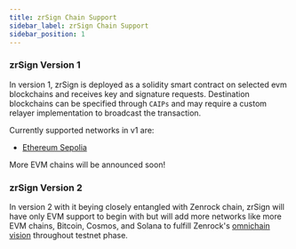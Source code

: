 ```yaml
---
title: zrSign Chain Support
sidebar_label: zrSign Chain Support
sidebar_position: 1
---
```


### zrSign Version 1

In version 1, zrSign is deployed as a solidity smart contract on selected evm blockchains and receives key and signature requests. 
Destination blockchains can be specified through `CAIPs` and may require a custom relayer implementation to broadcast the transaction.

<!-- TODO: update zrSign contract addresses. -->

Currently supported networks in v1 are:

- [Ethereum Sepolia](https://sepolia.etherscan.io/address/0x8F309C9550D0d69C3f9b8d7BCdC7C93B05Cd089e)

More EVM chains will be announced soon!

### zrSign Version 2

In version 2 with it beying closely entangled with Zenrock chain, zrSign will have only EVM support to begin with but will add more networks like more EVM chains, Bitcoin, Cosmos, and Solana to fulfill Zenrock's [omnichain vision](../../introduction.md#going-omnichain-with-zenrock) throughout testnet phase.